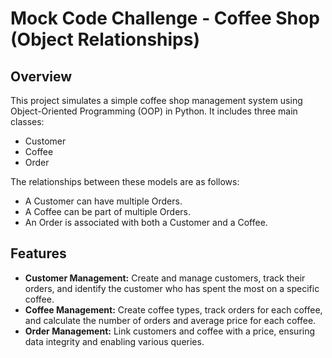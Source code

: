 # Mock Code Challenge - Coffee Shop (Object Relationships) 
## Overview
This project simulates a simple coffee shop management system using Object-Oriented Programming (OOP) in Python. It includes three main classes:

- Customer
- Coffee
- Order

The relationships between these models are as follows:

- A Customer can have multiple Orders.
- A Coffee can be part of multiple Orders.
- An Order is associated with both a Customer and a Coffee.

## Features
- **Customer Management:** Create and manage customers, track their orders, and identify the customer who has spent the most on a specific coffee.
- **Coffee Management:** Create coffee types, track orders for each coffee, and calculate the number of orders and average price for each coffee.
- **Order Management:** Link customers and coffee with a price, ensuring data integrity and enabling various queries.

